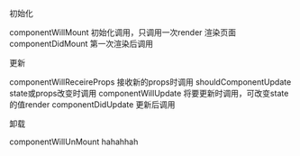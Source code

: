 初始化

componentWillMount 初始化调用，只调用一次render 渲染页面
componentDidMount 第一次渲染后调用

更新

componentWillReceireProps 接收新的props时调用
shouldComponentUpdate state或props改变时调用
componentWillUpdate 将要更新时调用，可改变state的值render
componentDidUpdate 更新后调用

卸载

componentWillUnMount
hahahhah
